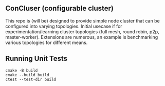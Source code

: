 ## ConCluser (configurable cluster)

This repo is (will be) designed to provide simple node cluster that can be configured into varying topologies.
Initial usecase if for experimentation/learning cluster topologies (full mesh, round robin, p2p, master-worker).
Extensions are numerous, an example is benchmarking various topologies for different means.

## Running Unit Tests
```
cmake -B build
cmake --build build
ctest --test-dir build
```
